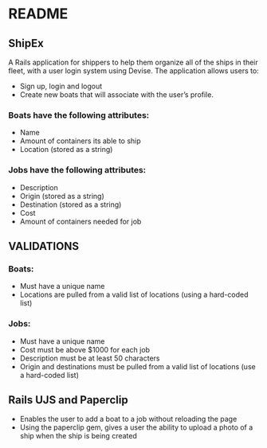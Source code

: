 # README

## ShipEx

A Rails application for shippers to help them organize all of the ships in their fleet, with a user login system using Devise. The application allows users to:

* Sign up, login and logout
* Create new boats that will associate with the user’s profile.

### Boats have the following attributes:
  * Name
  * Amount of containers its able to ship
  * Location (stored as a string)

### Jobs have the following attributes:
* Description
* Origin (stored as a string)
* Destination (stored as a string)
* Cost
* Amount of containers needed for job

## VALIDATIONS

### Boats:
* Must have a unique name
* Locations are pulled from a valid list of locations (using a hard-coded list)

### Jobs:
* Must have a unique name
* Cost must be above $1000 for each job
* Description must be at least 50 characters
* Origin and destinations must be pulled from a valid list of locations (use a hard-coded list)

## Rails UJS and Paperclip
* Enables the user to add a boat to a job without reloading the page
* Using the paperclip gem, gives a user the ability to upload a photo of a ship when the ship is being created
